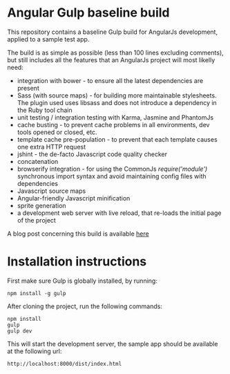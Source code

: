Angular Gulp baseline build
=================

This repository contains a baseline Gulp build for AngularJs development, applied to a sample test app.

The build is as simple as possible (less than 100 lines excluding comments), but still includes all the features that an AngularJs project will most likelly need:

* integration with bower - to ensure all the latest dependencies are present
* Sass (with source maps) - for building more maintainable stylesheets. The plugin used uses libsass and does not introduce a dependency in the Ruby tool chain
* unit testing / integration testing with Karma, Jasmine and PhantomJs
* cache busting - to prevent cache problems in all environments, dev tools opened or closed, etc.
* template cache pre-population - to prevent that each template causes one extra HTTP request
* jshint - the de-facto Javascript code quality checker
* concatenation
* browserify integration - for using the CommonJs *require('module')* synchronous import syntax and avoid maintaining config files with dependencies
* Javascript source maps
* Angular-friendly Javascript minification
* sprite generation
* a development web server with live reload, that re-loads the initial page of the project

A blog post concerning this build is available [here](http://blog.jhades.org/what-every-angular-project-likely-needs-and-a-gulp-build-to-provide-it/)

# Installation instructions

First make sure Gulp is globally installed, by running:

    npm install -g gulp

After cloning the project, run the following commands:

    npm install
    gulp
    gulp dev

This will start the development server, the sample app should be available at the following url:

    http://localhost:8000/dist/index.html
